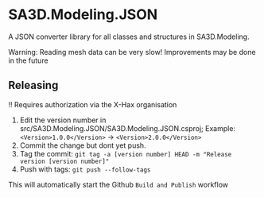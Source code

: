 # SA3D.Modeling.JSON
A JSON converter library for all classes and structures in SA3D.Modeling.

Warning: Reading mesh data can be very slow! Improvements may be done in the future

## Releasing
!! Requires authorization via the X-Hax organisation

1. Edit the version number in src/SA3D.Modeling.JSON/SA3D.Modeling.JSON.csproj; Example: `<Version>1.0.0</Version>` -> `<Version>2.0.0</Version>`
2. Commit the change but dont yet push.
3. Tag the commit: `git tag -a [version number] HEAD -m "Release version [version number]"`
4. Push with tags: `git push --follow-tags`

This will automatically start the Github `Build and Publish` workflow